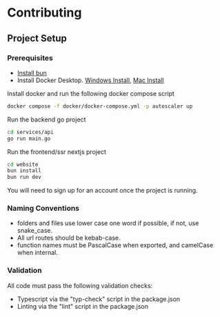 # Contributing


## Project Setup


### Prerequisites
* [Install bun](https://bun.sh/docs/installation)
* Install Docker Desktop. [Windows Install](https://docs.docker.com/desktop/install/windows-install/), [Mac Install](https://docs.docker.com/desktop/install/mac-install/)

Install docker and run the following docker compose script
```bash
docker compose -f docker/docker-compose.yml -p autoscaler up 
```

Run the backend go project
```bash
cd services/api
go run main.go
```

Run the frontend/ssr nextjs project
```bash
cd website
bun install
bun run dev
```

You will need to sign up for an account once the project is running.


### Naming Conventions


* folders and files use lower case one word if possible, if not, use snake_case.
* All url routes should be kebab-case.
* function names must be PascalCase when exported, and camelCase when internal.

### Validation

All code must pass the following validation checks:
* Typescript via the "typ-check" script in the package.json
* Linting via the "lint" script in the package.json